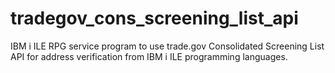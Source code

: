 # tradegov_cons_screening_list_api
IBM i ILE RPG service program to use trade.gov Consolidated Screening List API for address verification
from IBM i ILE programming languages.
